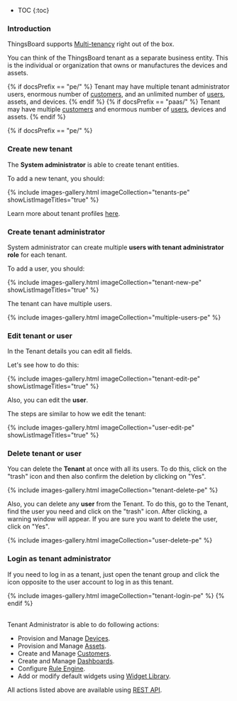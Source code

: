 * TOC
{:toc}

### Introduction

ThingsBoard supports [Multi-tenancy](https://en.wikipedia.org/wiki/Multitenancy) right out of the box. 

You can think of the ThingsBoard tenant as a separate business entity. This is the individual or organization that owns or manufactures the devices and assets.

{% if docsPrefix == "pe/" %}
Tenant may have multiple tenant administrator users, enormous number of [customers](/docs/{{docsPrefix}}user-guide/ui/customers), and an unlimited number of [users](/docs/{{docsPrefix}}user-guide/ui/users), assets, and devices.
{% endif %}
{% if docsPrefix == "paas/" %}
Tenant may have multiple [customers](/docs/{{docsPrefix}}user-guide/ui/customers) and enormous number of [users](/docs/{{docsPrefix}}user-guide/ui/users), devices and assets.
{% endif %}

{% if docsPrefix == "pe/" %}
### Сreate new tenant

The **System administrator** is able to create tenant entities.

To add a new tenant, you should:

{% include images-gallery.html imageCollection="tenants-pe" showListImageTitles="true" %}

Learn more about tenant profiles [here](/docs/{{docsPrefix}}user-guide/tenant-profiles).

### Сreate tenant administrator

System administrator can create multiple **users with tenant administrator role** for each tenant.

To add a user, you should:

{% include images-gallery.html imageCollection="tenant-new-pe" showListImageTitles="true" %}

The tenant can have multiple users.

{% include images-gallery.html imageCollection="multiple-users-pe" %}

### Edit tenant or user

In the Tenant details you can edit all fields.

Let's see how to do this:

{% include images-gallery.html imageCollection="tenant-edit-pe" showListImageTitles="true" %}

Also, you can edit the **user**.

The steps are similar to how we edit the tenant:

{% include images-gallery.html imageCollection="user-edit-pe" showListImageTitles="true" %}

### Delete tenant or user

You can delete the **Tenant** at once with all its users. To do this, click on the "trash" icon and then also confirm the deletion by clicking on "Yes".

{% include images-gallery.html imageCollection="tenant-delete-pe" %}

Also, you can delete any **user** from the Tenant. To do this, go to the Tenant, find the user you need and click on the "trash" icon. After clicking, a warning window will appear. If you are sure you want to delete the user, click on "Yes".

{% include images-gallery.html imageCollection="user-delete-pe" %}

### Login as tenant administrator

If you need to log in as a tenant, just open the tenant group and click the icon opposite to the user account to log in as this tenant.

{% include images-gallery.html imageCollection="tenant-login-pe" %}
{% endif %}

<br>
Tenant Administrator is able to do following actions:

- Provision and Manage [Devices](/docs/{{docsPrefix}}user-guide/ui/devices/).
- Provision and Manage [Assets](/docs/{{docsPrefix}}user-guide/ui/assets/).
- Create and Manage [Customers](/docs/{{docsPrefix}}user-guide/ui/customers/).
- Create and Manage [Dashboards](/docs/{{docsPrefix}}user-guide/ui/dashboards/).
- Configure [Rule Engine](/docs/{{docsPrefix}}user-guide/rule-engine-2-0/re-getting-started/).
- Add or modify default widgets using [Widget Library](/docs/{{docsPrefix}}user-guide/ui/widget-library/).

All actions listed above are available using [REST API](/docs/{{docsPrefix}}reference/rest-api/).
